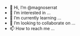 - 👋 Hi, I’m @magnoserrat
- 👀 I’m interested in ...
- 🌱 I’m currently learning ...
- 💞️ I’m looking to collaborate on ...
- 📫 How to reach me ...

<!---
magnoserrat/magnoserrat is a ✨ special ✨ repository because its `README.md` (this file) appears on your GitHub profile.
You can click the Preview link to take a look at your changes.
--->
